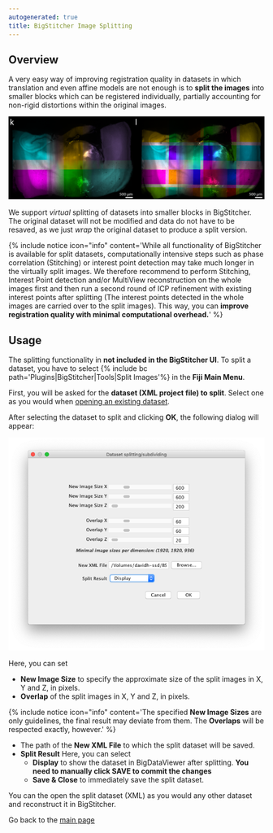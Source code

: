 ```yaml
---
autogenerated: true
title: BigStitcher Image Splitting
---
```


## Overview

A very easy way of improving registration quality in datasets in which translation and even affine models are not enough is to **split the images** into smaller blocks which can be registered individually, partially accounting for non-rigid distortions within the original images.

<img src="/media/plugins/bigstitcher/bigstitcher-splitting-overview.png" width="800"/>

We support *virtual* splitting of datasets into smaller blocks in BigStitcher. The original dataset will not be modified and data do not have to be resaved, as we just *wrap* the original dataset to produce a split version.

{% include notice icon="info" content='While all functionality of BigStitcher is available for split datasets, computationally intensive steps such as phase correlation (Stitching) or interest point detection may take much longer in the virtually split images. We therefore recommend to perform Stitching, Interest Point detection and/or MultiView reconstruction on the whole images first and then run a second round of ICP refinement with existing interest points after splitting (The interest points detected in the whole images are carried over to the split images). This way, you can **improve registration quality with minimal computational overhead.**' %}

## Usage

The splitting functionality in **not included in the BigStitcher UI**. To split a dataset, you have to select {% include bc path='Plugins|BigStitcher|Tools|Split Images'%} in the **Fiji Main Menu**.

First, you will be asked for the **dataset (XML project file) to split**. Select one as you would when [opening an existing dataset](/plugins/bigstitcher/open-existing).

After selecting the dataset to split and clicking **OK**, the following dialog will appear:

<img src="/media/plugins/bigstitcher/bigstitcher-splitting-dialog.png" width="600"/>

Here, you can set

-   **New Image Size** to specify the approximate size of the split images in X, Y and Z, in pixels.
-   **Overlap** of the split images in X, Y and Z, in pixels.

{% include notice icon="info" content='The specified **New Image Sizes** are only guidelines, the final result may deviate from them. The **Overlaps** will be respected exactly, however.' %}

-   The path of the **New XML File** to which the split dataset will be saved.
-   **Split Result** Here, you can select
    -   **Display** to show the dataset in BigDataViewer after splitting. **You need to manually click SAVE to commit the changes**
    -   **Save & Close** to immediately save the split dataset.

You can the open the split dataset (XML) as you would any other dataset and reconstruct it in BigStitcher.

Go back to the [main page](/plugins/bigstitcher#documentation)
